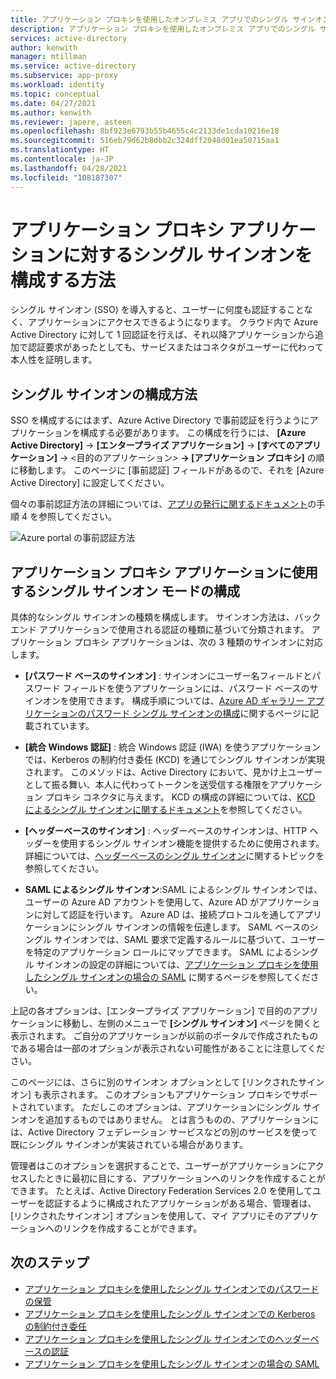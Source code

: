 ```yaml
---
title: アプリケーション プロキシを使用したオンプレミス アプリでのシングル サインオンについて
description: アプリケーション プロキシを使用したオンプレミス アプリでのシングル サインオンについて説明します。
services: active-directory
author: kenwith
manager: mtillman
ms.service: active-directory
ms.subservice: app-proxy
ms.workload: identity
ms.topic: conceptual
ms.date: 04/27/2021
ms.author: kenwith
ms.reviewer: japere, asteen
ms.openlocfilehash: 8bf923e6793b55b4655c4c2133de1cda10216e18
ms.sourcegitcommit: 516eb79d62b8dbb2c324dff2048d01ea50715aa1
ms.translationtype: HT
ms.contentlocale: ja-JP
ms.lasthandoff: 04/28/2021
ms.locfileid: "108187307"
---
```

# <a name="how-to-configure-single-sign-on-to-an-application-proxy-application"></a>アプリケーション プロキシ アプリケーションに対するシングル サインオンを構成する方法

シングル サインオン (SSO) を導入すると、ユーザーに何度も認証することなく、アプリケーションにアクセスできるようになります。 クラウド内で Azure Active Directory に対して 1 回認証を行えば、それ以降アプリケーションから追加で認証要求があったとしても、サービスまたはコネクタがユーザーに代わって本人性を証明します。

## <a name="how-to-configure-single-sign-on"></a>シングル サインオンの構成方法
SSO を構成するにはまず、Azure Active Directory で事前認証を行うようにアプリケーションを構成する必要があります。 この構成を行うには、 **[Azure Active Directory]**  -&gt; **[エンタープライズ アプリケーション]**  -&gt; **[すべてのアプリケーション]**  -&gt; <目的のアプリケーション> **-&gt; [アプリケーション プロキシ]** の順に移動します。 このページに [事前認証] フィールドがあるので、それを [Azure Active Directory] に設定してください。 

個々の事前認証方法の詳細については、[アプリの発行に関するドキュメント](application-proxy-add-on-premises-application.md)の手順 4 を参照してください。

   ![Azure portal の事前認証方法](./media/application-proxy-config-sso-how-to/app-proxy.png)

## <a name="configuring-single-sign-on-modes-for-application-proxy-applications"></a>アプリケーション プロキシ アプリケーションに使用するシングル サインオン モードの構成
具体的なシングル サインオンの種類を構成します。 サインオン方法は、バックエンド アプリケーションで使用される認証の種類に基づいて分類されます。 アプリケーション プロキシ アプリケーションは、次の 3 種類のサインオンに対応します。

-   **[パスワード ベースのサインオン]** : サインオンにユーザー名フィールドとパスワード フィールドを使うアプリケーションには、パスワード ベースのサインオンを使用できます。 構成手順については、[Azure AD ギャラリー アプリケーションのパスワード シングル サインオンの構成](../manage-apps/configure-password-single-sign-on-non-gallery-applications.md)に関するページに記載されています。

-   **[統合 Windows 認証]** : 統合 Windows 認証 (IWA) を使うアプリケーションでは、Kerberos の制約付き委任 (KCD) を通じてシングル サインオンが実現されます。 このメソッドは、Active Directory において、見かけ上ユーザーとして振る舞い、本人に代わってトークンを送受信する権限をアプリケーション プロキシ コネクタに与えます。 KCD の構成の詳細については、[KCD によるシングル サインオンに関するドキュメント](application-proxy-configure-single-sign-on-with-kcd.md)を参照してください。

-   **[ヘッダーベースのサインオン]** : ヘッダーベースのサインオンは、HTTP ヘッダーを使用するシングル サインオン機能を提供するために使用されます。 詳細については、[ヘッダーベースのシングル サインオン](application-proxy-configure-single-sign-on-with-headers.md)に関するトピックを参照してください。

-   **SAML によるシングル サインオン**:SAML によるシングル サインオンでは、ユーザーの Azure AD アカウントを使用して、Azure AD がアプリケーションに対して認証を行います。 Azure AD は、接続プロトコルを通してアプリケーションにシングル サインオンの情報を伝達します。 SAML ベースのシングル サインオンでは、SAML 要求で定義するルールに基づいて、ユーザーを特定のアプリケーション ロールにマップできます。 SAML によるシングル サインオンの設定の詳細については、[アプリケーション プロキシを使用したシングル サインオンの場合の SAML](application-proxy-configure-single-sign-on-on-premises-apps.md) に関するページを参照してください。

上記の各オプションは、[エンタープライズ アプリケーション] で目的のアプリケーションに移動し、左側のメニューで **[シングル サインオン]** ページを開くと表示されます。 ご自分のアプリケーションが以前のポータルで作成されたものである場合は一部のオプションが表示されない可能性があることに注意してください。

このページには、さらに別のサインオン オプションとして [リンクされたサインオン] も表示されます。 このオプションもアプリケーション プロキシでサポートされています。 ただしこのオプションは、アプリケーションにシングル サインオンを追加するものではありません。 とは言うものの、アプリケーションには、Active Directory フェデレーション サービスなどの別のサービスを使って既にシングル サインオンが実装されている場合があります。 

管理者はこのオプションを選択することで、ユーザーがアプリケーションにアクセスしたときに最初に目にする、アプリケーションへのリンクを作成することができます。 たとえば、Active Directory Federation Services 2.0 を使用してユーザーを認証するように構成されたアプリケーションがある場合、管理者は、[リンクされたサインオン] オプションを使用して、マイ アプリにそのアプリケーションへのリンクを作成することができます。

## <a name="next-steps"></a>次のステップ
- [アプリケーション プロキシを使用したシングル サインオンでのパスワードの保管](application-proxy-configure-single-sign-on-password-vaulting.md)
- [アプリケーション プロキシを使用したシングル サインオンでの Kerberos の制約付き委任](application-proxy-configure-single-sign-on-with-kcd.md)
- [アプリケーション プロキシを使用したシングル サインオンでのヘッダーベースの認証](application-proxy-configure-single-sign-on-with-headers.md) 
- [アプリケーション プロキシを使用したシングル サインオンの場合の SAML](application-proxy-configure-single-sign-on-on-premises-apps.md)
